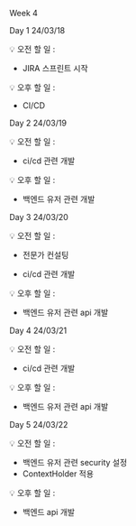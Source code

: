 Week 4

Day 1
24/03/18
 
💡 오전 할 일 : 

- JIRA 스프린트 시작
 
 
💡 오후 할 일 : 

- CI/CD

Day 2
24/03/19
 
💡 오전 할 일 : 

- ci/cd 관련 개발
 
 
💡 오후 할 일 : 

- 백엔드 유저 관련 개발

Day 3
24/03/20
 
💡 오전 할 일 : 
- 전문가 컨설팅

- ci/cd 관련 개발
 
 
💡 오후 할 일 : 

- 백엔드 유저 관련 api 개발

Day 4
24/03/21
 
💡 오전 할 일 : 

- ci/cd 관련 개발
 
 
💡 오후 할 일 : 

- 백엔드 유저 관련 api 개발

Day 5
24/03/22
 
💡 오전 할 일 : 

- 백엔드 유저 관련 security 설정
- ContextHolder 적용
 
 
💡 오후 할 일 : 

- 백엔드 api 개발
